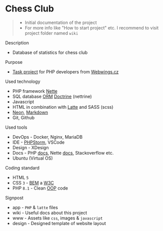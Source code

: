 # Chess Club

> - Initial documentation of the project
> - For more info like "How to start project" etc. I recommend to visit project folder named `wiki`

Description
- Database of statistics for chess club

Purpose
- [Task project](https://webwings.cz/kariera/testovaci-zadani-pro-php-vyvojare/) for PHP developers from [Webwings.cz](https://webwings.cz/)

Used technology
- PHP framework [Nette](https://nette.org/cs/)
- SQL database [ORM](https://cs.wikipedia.org/wiki/Objektov%C4%9B_rela%C4%8Dn%C3%AD_mapov%C3%A1n%C3%AD) [Doctrine](https://www.doctrine-project.org/) (nettrine)
- Javascript
- HTML in combination with [Latte](https://latte.nette.org/cs/) and SASS (scss)
- [Neon](https://doc.nette.org/cs/neon/format), [Markdown](https://www.markdownguide.org/)
- Git, Github

Used tools
- DevOps - Docker, Nginx, MariaDB
- IDE - [PHPStorm](https://www.jetbrains.com/phpstorm/), VSCode
- Design - XDesign
- Docs - PHP [docs](https://www.php.net/), Nette [docs](https://doc.nette.org/), Stackoverflow etc.
- Ubuntu (Virtual OS)

Coding standard
- HTML `5`
- CSS `3` - [BEM](https://www.vzhurudolu.cz/prirucka/bem) a [W3C](https://www.w3.org/Style/CSS/specs.en.html)
- PHP `8.1` - Clean [OOP](https://php.baraja.cz/uvod-do-oop) code

Signpost
- app - `PHP` & `latte` files
- wiki - Useful docs about this project
- www - Assets like `css`, images & `javascript`
- design - Designed template of website layout

